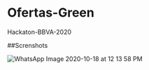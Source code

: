 # Ofertas-Green
Hackaton-BBVA-2020

##Screnshots

![WhatsApp Image 2020-10-18 at 12 13 58 PM](https://user-images.githubusercontent.com/52433852/187275373-5fa890dd-4994-48f9-8afe-bf44ae05a63a.jpeg)
